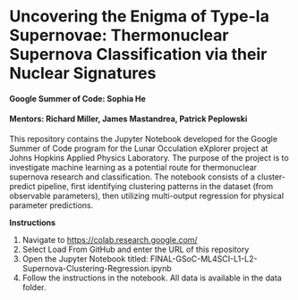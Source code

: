 # Uncovering the Enigma of Type-Ia Supernovae: Thermonuclear Supernova Classification via their Nuclear Signatures
#### Google Summer of Code: Sophia He
#### Mentors: Richard Miller, James Mastandrea, Patrick Peplowski

This repository contains the Jupyter Notebook developed for the Google Summer of Code program for the Lunar Occulation eXplorer project at Johns Hopkins Applied Physics Laboratory.
The purpose of the project is to investigate machine learning as a potential route for thermonuclear supernova research and classification.
The notebook consists of a cluster-predict pipeline, first identifying clustering patterns in the dataset (from observable parameters), then utilizing multi-output regression for physical parameter predictions.


**Instructions**
1. Navigate to https://colab.research.google.com/
2. Select Load From GitHub and enter the URL of this repository
3. Open the Jupyter Notebook titled: FINAL-GSoC-ML4SCI-L1-L2-Supernova-Clustering-Regression.ipynb
4. Follow the instructions in the notebook. All data is available in the data folder.
